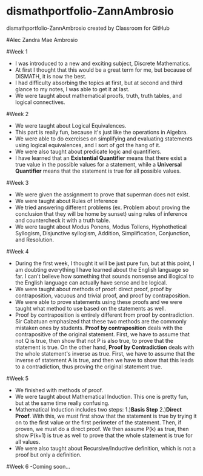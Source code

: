 # dismathportfolio-ZannAmbrosio
dismathportfolio-ZannAmbrosio created by Classroom for GitHub

#Alec Zandra Mae Ambrosio

#Week 1
- I was introduced to a new and exciting subject, Discrete Mathematics.
- At first I thought that this would be a great term for me, but because of DISMATH, it is now the best.
- I had difficulty absorbing the topics at first, but at second and third glance to my notes, I was able to get it at last.
- We were taught about mathematical proofs, truth, truth tables, and logical connectives. 

#Week 2
- We were taught about Logical Equivalences.
- This part is really fun, because it's just like the operations in Algebra.
- We were able to do exercises on simplifying and evaluating statements using logical equivalences, and I sort of got the hang of it.
- We were also taught about predicate logic and quantifiers.
- I have learned that an **Existential Quantifier** means that there exist a true value in the possible values for a statement, while a **Universal Quantifier** means that the statement is true for all possible values.

#Week 3
- We were given the assignment to prove that superman does not exist.
- We were taught about Rules of Inference
- We tried answering different problems (ex. Problem about proving the conclusion that they will be home by sunset) using rules of inference and countercheck it with a truth table.
- We were taught about Modus Ponens, Modus Tollens, Hyphothetical Syllogism, Disjunctive syllogism, Addition, Simplification, Conjunction, and Resolution.

#Week 4
- During the first week, I thought it will be just pure fun, but at this point, I am doubting everything I have learned about the 
English language so far. I can't believe how something that sounds nonsense and illogical to the English language can actually have sense
and be logical.
- We were taught about methods of proof: direct proof, proof by contraposition, vacuous and trivial proof, and proof by contraposition.
- We were able to prove statements using these proofs and we were taught what method to use based on the statements as well.
- Proof by contraposition is entirely different from proof by contradiction. Sir Cabatuan emphasized that these two methods are the commonly
mistaken ones by students. **Proof by contraposition** deals with the contrapositive of the original statement. First, we have to assume that
not Q is true, then show that not P is also true, to prove that the statement is true. On the other hand, **Proof by Contradiction** deals with 
the whole statement's inverse as true. First, we have to assume that the inverse of statement A is true, and then we have to show that this 
leads to a contradiction, thus proving the original statement true.

#Week 5
- We finished with methods of proof.
- We were taught about Mathematical Induction. This one is pretty fun, but at the same time really confusing. 
- Mathematical Induction includes two steps: 1.)**Basis Step** 2.)**Direct Proof**. With this, we must first show that the statement is true by trying it on to the first value or the first perimeter of the statement. Then, if proven, we must do a direct proof. We then assume P(k) as true, then show P(k+1) is true as well to prove that the whole statement is true for all values.
- We were also taught about Recursive/Inductive definition, which is not a proof but only a definition.

#Week 6
-Coming soon...
